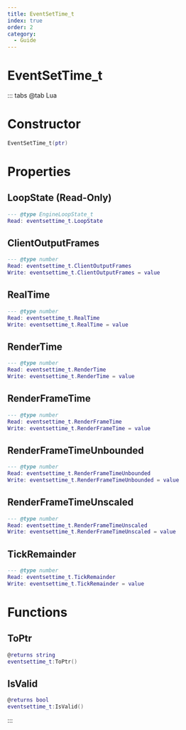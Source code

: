 ```yaml
---
title: EventSetTime_t
index: true
order: 2
category:
  - Guide
---
```


# EventSetTime_t

::: tabs
@tab Lua
# Constructor
```lua
EventSetTime_t(ptr)
```
# Properties
## LoopState (Read-Only)
```lua
--- @type EngineLoopState_t
Read: eventsettime_t.LoopState
```
## ClientOutputFrames 
```lua
--- @type number
Read: eventsettime_t.ClientOutputFrames
Write: eventsettime_t.ClientOutputFrames = value
```
## RealTime 
```lua
--- @type number
Read: eventsettime_t.RealTime
Write: eventsettime_t.RealTime = value
```
## RenderTime 
```lua
--- @type number
Read: eventsettime_t.RenderTime
Write: eventsettime_t.RenderTime = value
```
## RenderFrameTime 
```lua
--- @type number
Read: eventsettime_t.RenderFrameTime
Write: eventsettime_t.RenderFrameTime = value
```
## RenderFrameTimeUnbounded 
```lua
--- @type number
Read: eventsettime_t.RenderFrameTimeUnbounded
Write: eventsettime_t.RenderFrameTimeUnbounded = value
```
## RenderFrameTimeUnscaled 
```lua
--- @type number
Read: eventsettime_t.RenderFrameTimeUnscaled
Write: eventsettime_t.RenderFrameTimeUnscaled = value
```
## TickRemainder 
```lua
--- @type number
Read: eventsettime_t.TickRemainder
Write: eventsettime_t.TickRemainder = value
```
# Functions
## ToPtr
```lua
@returns string
eventsettime_t:ToPtr()
```
## IsValid
```lua
@returns bool
eventsettime_t:IsValid()
```

:::